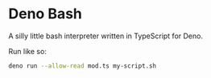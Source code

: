 # Deno Bash

A silly little bash interpreter written in TypeScript for Deno.

Run like so:

```bash
deno run --allow-read mod.ts my-script.sh
```
